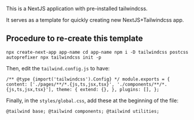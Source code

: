This is a NextJS application with pre-installed tailwindcss. 

It serves as a template for quickly creating new NextJS+Tailwindcss app. 

## Procedure to re-create this template

``npx create-next-app app-name
cd app-name
npm i -D tailwindcss postcss autoprefixer
npx tailwindcss init -p``

Then, edit the `tailwind.config.js` to have:

``/** @type {import('tailwindcss').Config} */
module.exports = {
    content: ['./pages/**/*.{js,ts,jsx,tsx}', './components/**/*.{js,ts,jsx,tsx}'],
    theme: {
        extend: {},
    },
    plugins: [],
};``

Finally, in the `styles/global.css`, add these at the beginning of the file: 

``@tailwind base;
@tailwind components;
@tailwind utilities;``